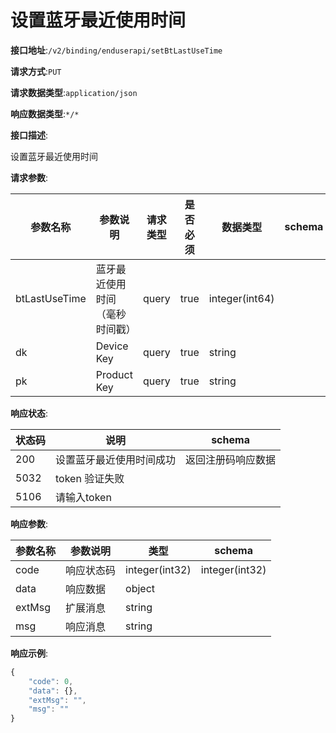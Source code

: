 # 设置蓝牙最近使用时间


**接口地址**:`/v2/binding/enduserapi/setBtLastUseTime`


**请求方式**:`PUT`


**请求数据类型**:`application/json`


**响应数据类型**:`*/*`


**接口描述**:<p>设置蓝牙最近使用时间</p>


**请求参数**:


| 参数名称      | 参数说明                       | 请求类型 | 是否必须 | 数据类型       | schema |
| ------------- | ------------------------------ | -------- | -------- | -------------- | ------ |
| btLastUseTime | 蓝牙最近使用时间（毫秒时间戳） | query    | true     | integer(int64) |        |
| dk            | Device Key                     | query    | true     | string         |        |
| pk            | Product Key                    | query    | true     | string         |        |


**响应状态**:


| 状态码 | 说明                     | schema             |
| ------ | ------------------------ | ------------------ |
| 200    | 设置蓝牙最近使用时间成功 | 返回注册码响应数据 |
| 5032   | token 验证失败           |                    |
| 5106   | 请输入token              |                    |


**响应参数**:


| 参数名称 | 参数说明   | 类型           | schema         |
| -------- | ---------- | -------------- | -------------- |
| code     | 响应状态码 | integer(int32) | integer(int32) |
| data     | 响应数据   | object         |                |
| extMsg   | 扩展消息   | string         |                |
| msg      | 响应消息   | string         |                |


**响应示例**:
```javascript
{
	"code": 0,
	"data": {},
	"extMsg": "",
	"msg": ""
}
```
